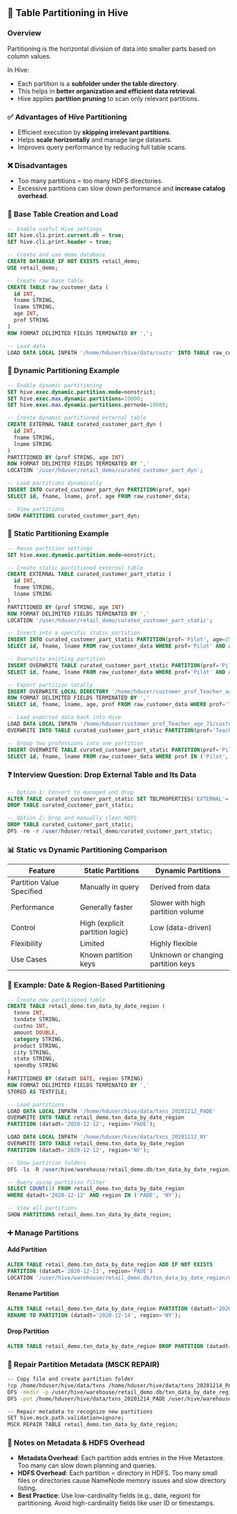 
## 🧩 Table Partitioning in Hive

### Overview

Partitioning is the horizontal division of data into smaller parts based on column values.

In Hive:

* Each partition is a **subfolder under the table directory**.
* This helps in **better organization and efficient data retrieval**.
* Hive applies **partition pruning** to scan only relevant partitions.



### ✅ Advantages of Hive Partitioning

* Efficient execution by **skipping irrelevant partitions**.
* Helps **scale horizontally** and manage large datasets.
* Improves query performance by reducing full table scans.


### ❌ Disadvantages

* Too many partitions = too many HDFS directories.
* Excessive partitions can slow down performance and **increase catalog overhead**.



### 📘 Base Table Creation and Load

```sql
-- Enable useful Hive settings
SET hive.cli.print.current.db = true;
SET hive.cli.print.header = true;

-- Create and use demo database
CREATE DATABASE IF NOT EXISTS retail_demo;
USE retail_demo;

-- Create raw base table
CREATE TABLE raw_customer_data (
  id INT,
  fname STRING,
  lname STRING,
  age INT,
  prof STRING
)
ROW FORMAT DELIMITED FIELDS TERMINATED BY ',';

-- Load data
LOAD DATA LOCAL INPATH '/home/hduser/hive/data/custs' INTO TABLE raw_customer_data;
```



### 🔁 Dynamic Partitioning Example

```sql
-- Enable dynamic partitioning
SET hive.exec.dynamic.partition.mode=nonstrict;
SET hive.exec.max.dynamic.partitions=10000;
SET hive.exec.max.dynamic.partitions.pernode=10000;

-- Create dynamic partitioned external table
CREATE EXTERNAL TABLE curated_customer_part_dyn (
  id INT,
  fname STRING,
  lname STRING
)
PARTITIONED BY (prof STRING, age INT)
ROW FORMAT DELIMITED FIELDS TERMINATED BY ','
LOCATION '/user/hduser/retail_demo/curated_customer_part_dyn';

-- Load partitions dynamically
INSERT INTO curated_customer_part_dyn PARTITION(prof, age)
SELECT id, fname, lname, prof, age FROM raw_customer_data;

-- View partitions
SHOW PARTITIONS curated_customer_part_dyn;
```


### 📘 Static Partitioning Example

```sql
-- Reuse partition settings
SET hive.exec.dynamic.partition.mode=nonstrict;

-- Create static partitioned external table
CREATE EXTERNAL TABLE curated_customer_part_static (
  id INT,
  fname STRING,
  lname STRING
)
PARTITIONED BY (prof STRING, age INT)
ROW FORMAT DELIMITED FIELDS TERMINATED BY ','
LOCATION '/user/hduser/retail_demo/curated_customer_part_static';

-- Insert into a specific static partition
INSERT INTO curated_customer_part_static PARTITION(prof='Pilot', age=35)
SELECT id, fname, lname FROM raw_customer_data WHERE prof='Pilot' AND age=35;

-- Overwrite existing partition
INSERT OVERWRITE TABLE curated_customer_part_static PARTITION(prof='Pilot', age=35)
SELECT id, fname, lname FROM raw_customer_data WHERE prof='Pilot' AND age=35;

-- Export partition locally
INSERT OVERWRITE LOCAL DIRECTORY '/home/hduser/customer_prof_Teacher_age_71'
ROW FORMAT DELIMITED FIELDS TERMINATED BY ','
SELECT id, fname, lname, age, prof FROM raw_customer_data WHERE prof='Teacher' AND age=71;

-- Load exported data back into Hive
LOAD DATA LOCAL INPATH '/home/hduser/customer_prof_Teacher_age_71/customer_prof_Teacher_age_71.csv'
OVERWRITE INTO TABLE curated_customer_part_static PARTITION(prof='Teacher', age=71);

-- Group two professions into one partition
INSERT OVERWRITE TABLE curated_customer_part_static PARTITION(prof='Pilot_Teacher', age=50)
SELECT id, fname, lname FROM raw_customer_data WHERE prof IN ('Pilot','Teacher') AND age=50;
```


### ❓ Interview Question: Drop External Table and Its Data

```sql
-- Option 1: Convert to managed and drop
ALTER TABLE curated_customer_part_static SET TBLPROPERTIES('EXTERNAL'='FALSE');
DROP TABLE curated_customer_part_static;

-- Option 2: Drop and manually clean HDFS
DROP TABLE curated_customer_part_static;
DFS -rm -r /user/hduser/retail_demo/curated_customer_part_static;
```


### 📊 Static vs Dynamic Partitioning Comparison

| Feature                   | Static Partitions               | Dynamic Partitions                 |
| ------------------------- | ------------------------------- | ---------------------------------- |
| Partition Value Specified | Manually in query               | Derived from data                  |
| Performance               | Generally faster                | Slower with high partition volume  |
| Control                   | High (explicit partition logic) | Low (data-driven)                  |
| Flexibility               | Limited                         | Highly flexible                    |
| Use Cases                 | Known partition keys            | Unknown or changing partition keys |


### 🧰 Example: Date & Region-Based Partitioning

```sql
-- Create new partitioned table
CREATE TABLE retail_demo.txn_data_by_date_region (
  txnno INT,
  txndate STRING,
  custno INT,
  amount DOUBLE,
  category STRING,
  product STRING,
  city STRING,
  state STRING,
  spendby STRING
)
PARTITIONED BY (datadt DATE, region STRING)
ROW FORMAT DELIMITED FIELDS TERMINATED BY ','
STORED AS TEXTFILE;

-- Load partitions
LOAD DATA LOCAL INPATH '/home/hduser/hive/data/txns_20201212_PADE'
OVERWRITE INTO TABLE retail_demo.txn_data_by_date_region
PARTITION (datadt='2020-12-12', region='PADE');

LOAD DATA LOCAL INPATH '/home/hduser/hive/data/txns_20201212_NY'
OVERWRITE INTO TABLE retail_demo.txn_data_by_date_region
PARTITION (datadt='2020-12-12', region='NY');

-- Show partition folders
DFS -ls -R /user/hive/warehouse/retail_demo.db/txn_data_by_date_region/datadt=2020-12-12/;

-- Query using partition filter
SELECT COUNT(1) FROM retail_demo.txn_data_by_date_region
WHERE datadt='2020-12-12' AND region IN ('PADE', 'NY');

-- View all partitions
SHOW PARTITIONS retail_demo.txn_data_by_date_region;
```


### ➕ Manage Partitions

#### Add Partition

```sql
ALTER TABLE retail_demo.txn_data_by_date_region ADD IF NOT EXISTS
PARTITION (datadt='2020-12-13', region='PADE')
LOCATION '/user/hive/warehouse/retail_demo.db/txn_data_by_date_region/datadt=2020-12-13/region=PADE/';
```

#### Rename Partition

```sql
ALTER TABLE retail_demo.txn_data_by_date_region PARTITION (datadt='2020-12-13', region='PADE')
RENAME TO PARTITION (datadt='2020-12-14', region='NY');
```

#### Drop Partition

```sql
ALTER TABLE retail_demo.txn_data_by_date_region DROP PARTITION (datadt='2020-12-14', region='NY');
```


### 🔄 Repair Partition Metadata (MSCK REPAIR)

```bash
-- Copy file and create partition folder
!cp /home/hduser/hive/data/txns /home/hduser/hive/data/txns_20201214_PADE
DFS -mkdir -p /user/hive/warehouse/retail_demo.db/txn_data_by_date_region/datadt=2020-12-14/region=PADE/
DFS -put /home/hduser/hive/data/txns_20201214_PADE /user/hive/warehouse/retail_demo.db/txn_data_by_date_region/datadt=2020-12-14/region=PADE/

-- Repair metadata to recognize new partitions
SET hive.msck.path.validation=ignore;
MSCK REPAIR TABLE retail_demo.txn_data_by_date_region;
```

### 🔎 Notes on Metadata & HDFS Overhead

* **Metadata Overhead**: Each partition adds entries in the Hive Metastore. Too many can slow down planning and queries.
* **HDFS Overhead**: Each partition = directory in HDFS. Too many small files or directories cause NameNode memory issues and slow directory listing.
* **Best Practice**: Use low-cardinality fields (e.g., date, region) for partitioning. Avoid high-cardinality fields like user ID or timestamps.

